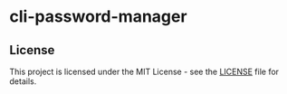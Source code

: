 # cli-password-manager

## License

This project is licensed under the MIT License - see the [LICENSE](./LICENSE.txt) file for details.
